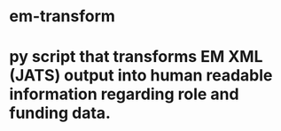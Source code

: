 # em-transform
# py script that transforms EM XML (JATS) output into human readable information regarding role and funding data.
